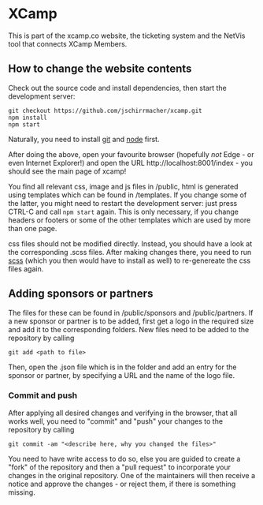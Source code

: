# XCamp

This is part of the xcamp.co website, the ticketing system and the NetVis tool that connects XCamp Members.

## How to change the website contents

Check out the source code and install dependencies, then start the development server:

    git checkout https://github.com/jschirrmacher/xcamp.git
    npm install
    npm start
    
Naturally, you need to install [git](https://git-scm.com/downloads) and [node](https://nodejs.org/en/) first.

After doing the above, open your favourite browser (hopefully *not* Edge - or even Internet Explorer!) and open
the URL http://localhost:8001/index - you should see the main page of xcamp!

You find all relevant css, image and js files in /public, html is generated using templates which can be found in
/templates. If you change some of the latter, you might need to restart the development server: just press CTRL-C
and call `npm start` again. This is only necessary, if you change headers or footers or some of the other templates
which are used by more than one page.

css files should not be modified directly. Instead, you should have a look at the corresponding .scss files. After
making changes there, you need to run [scss](https://sass-lang.com/install) (which you then would have to install as
well) to re-genereate the css files again.

## Adding sponsors or partners

The files for these can be found in /public/sponsors and /public/partners.
If a new sponsor or partner is to be added, first get a logo in the required size and add it to the corresponding
folders. New files need to be added to the repository by calling

    git add <path to file>
    
Then, open the .json file which is in the folder and add an entry for the sponsor or partner, by specifying a URL
and the name of the logo file.

### Commit and push

After applying all desired changes and verifying in the browser, that all works well, you need to "commit" and "push"
your changes to the repository by calling

    git commit -am "<describe here, why you changed the files>"
    
You need to have write access to do so, else you are guided to create a "fork" of the repository and then a
"pull request" to incorporate your changes in the original repository. One of the maintainers will then receive a
notice and approve the changes - or reject them, if there is something missing.

